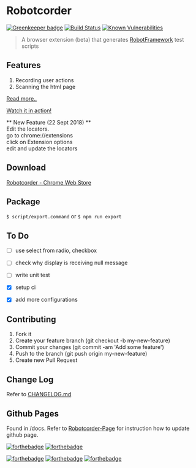 # Robotcorder

[![Greenkeeper badge](https://badges.greenkeeper.io/sohwendy/Robotcorder.svg)](https://greenkeeper.io/)
[![Build Status](https://travis-ci.org/sohwendy/Robotcorder.svg?branch=master)](https://travis-ci.org/sohwendy/Robotcorder)
[![Known Vulnerabilities](https://snyk.io/test/github/sohwendy/robotcorder/badge.svg?targetFile=package.json)](https://snyk.io/test/github/sohwendy/robotcorder?targetFile=package.json)

> A browser extension (beta) that generates [RobotFramework](http://robotframework.org/) test scripts

## Features

1. Recording user actions
2. Scanning the html page

[Read more..](http://bit.ly/robotcorder-blog)

[Watch it in action!](http://bit.ly/robotcorder-video)

** New Feature (22 Sept 2018) **  
Edit the locators.  
go to chrome://extensions  
click on Extension options  
edit and update the locators


## Download
[Robotcorder - Chrome Web Store](https://chrome.google.com/webstore/detail/robotcorder/ifiilbfgcemdapeibjfohnfpfmfblmpd)


## Package
``` $ script/export.command ```
or
``` $ npm run export ```


## To Do
- [ ] use select from radio, checkbox
- [ ] check why display is receiving null message
- [ ] write unit test
- [X] setup ci
- [X] add more configurations


## Contributing
1. Fork it
2. Create your feature branch (git checkout -b my-new-feature)
3. Commit your changes (git commit -am 'Add some feature')
4. Push to the branch (git push origin my-new-feature)
5. Create new Pull Request

## Change Log
Refer to [CHANGELOG.md](http://bit.ly/robotcorder-changelog)


## Github Pages
Found in /docs.
Refer to [Robotcorder-Page](https://sohwendy.github.io/Robotcorder-Page/) for instruction how to update github page.


[![forthebadge](https://forthebadge.com/images/badges/made-with-javascript.svg)](https://forthebadge.com)
[![forthebadge](https://forthebadge.com/images/badges/contains-technical-debt.svg)](https://forthebadge.com)


[![forthebadge](https://forthebadge.com/images/badges/check-it-out.svg)](https://forthebadge.com)
[![forthebadge](https://forthebadge.com/images/badges/does-not-contain-msg.svg)](https://forthebadge.com)
[![forthebadge](https://forthebadge.com/images/badges/powered-by-water.svg)](https://forthebadge.com)



